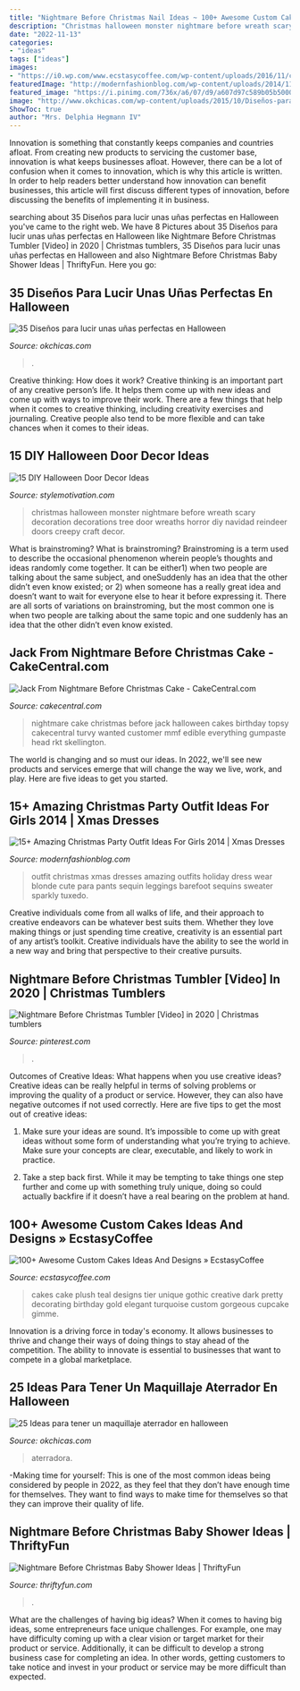 ```yaml
---
title: "Nightmare Before Christmas Nail Ideas ~ 100+ Awesome Custom Cakes Ideas And Designs » Ecstasycoffee"
description: "Christmas halloween monster nightmare before wreath scary decoration decorations tree door wreaths horror diy navidad reindeer doors creepy craft decor"
date: "2022-11-13"
categories:
- "ideas"
tags: ["ideas"]
images:
- "https://i0.wp.com/www.ecstasycoffee.com/wp-content/uploads/2016/11/custome-caked-77.jpg?resize=424%2C640"
featuredImage: "http://modernfashionblog.com/wp-content/uploads/2014/11/15-Amazing-Christmas-Party-Outfit-Ideas-For-Girls-2014-Xmas-Dresses-2.jpg"
featured_image: "https://i.pinimg.com/736x/a6/07/d9/a607d97c589b05b5000f68d8ec8e8b17.jpg"
image: "http://www.okchicas.com/wp-content/uploads/2015/10/Diseños-para-uñas-35.jpg"
ShowToc: true
author: "Mrs. Delphia Hegmann IV"
---
```



Innovation is something that constantly keeps companies and countries afloat. From creating new products to servicing the customer base, innovation is what keeps businesses afloat. However, there can be a lot of confusion when it comes to innovation, which is why this article is written. In order to help readers better understand how innovation can benefit businesses, this article will first discuss different types of innovation, before discussing the benefits of implementing it in business.

	

		
searching about 35 Diseños para lucir unas uñas perfectas en Halloween you've came to the right web. We have 8 Pictures about 35 Diseños para lucir unas uñas perfectas en Halloween like Nightmare Before Christmas Tumbler [Video] in 2020 | Christmas tumblers, 35 Diseños para lucir unas uñas perfectas en Halloween and also Nightmare Before Christmas Baby Shower Ideas | ThriftyFun. Here you go:
		
    
## 35 Diseños Para Lucir Unas Uñas Perfectas En Halloween

<img loading=lazy src="http://www.okchicas.com/wp-content/uploads/2015/10/Diseños-para-uñas-35.jpg" onerror="this.onerror=null;this.src='https://tse1.mm.bing.net/th?id=OIP.9Cm96h43_lG2RQQUgpgBeAHaJ3&amp;pid=15.1';" alt="35 Diseños para lucir unas uñas perfectas en Halloween">

_Source: okchicas.com_

>. 

	

Creative thinking: How does it work?
Creative thinking is an important part of any creative person’s life. It helps them come up with new ideas and come up with ways to improve their work. There are a few things that help when it comes to creative thinking, including creativity exercises and journaling. Creative people also tend to be more flexible and can take chances when it comes to their ideas.

    
## 15 DIY Halloween Door Decor Ideas

<img loading=lazy src="https://www.diyncrafts.com/wp-content/uploads/2016/08/24-monster-wreath.jpg" onerror="this.onerror=null;this.src='https://tse4.mm.bing.net/th?id=OIP.Jm4rF09NIr02H2oF_Im_0AHaJ7&amp;pid=15.1';" alt="15 DIY Halloween Door Decor Ideas">

_Source: stylemotivation.com_

>christmas halloween monster nightmare before wreath scary decoration decorations tree door wreaths horror diy navidad reindeer doors creepy craft decor. 

	

What is brainstroming?
What is brainstroming? Brainstroming is a term used to describe the occasional phenomenon wherein people’s thoughts and ideas randomly come together. It can be either1) when two people are talking about the same subject, and oneSuddenly has an idea that the other didn’t even know existed; or 2) when someone has a really great idea and doesn’t want to wait for everyone else to hear it before expressing it. There are all sorts of variations on brainstroming, but the most common one is when two people are talking about the same topic and one suddenly has an idea that the other didn’t even know existed.

    
## Jack From Nightmare Before Christmas Cake - CakeCentral.com

<img loading=lazy src="https://cdn001.cakecentral.com/gallery/2015/03/900_882450XHhO_jack-from-nightmare-before-christmas-cake.jpg" onerror="this.onerror=null;this.src='https://tse4.mm.bing.net/th?id=OIP.8DrQ9-KdZu4c1bt7MTG_3QHaLH&amp;pid=15.1';" alt="Jack From Nightmare Before Christmas Cake - CakeCentral.com">

_Source: cakecentral.com_

>nightmare cake christmas before jack halloween cakes birthday topsy cakecentral turvy wanted customer mmf edible everything gumpaste head rkt skellington. 

	

The world is changing and so must our ideas. In 2022, we'll see new products and services emerge that will change the way we live, work, and play. Here are five ideas to get you started.

    
## 15+ Amazing Christmas Party Outfit Ideas For Girls 2014 | Xmas Dresses

<img loading=lazy src="http://modernfashionblog.com/wp-content/uploads/2014/11/15-Amazing-Christmas-Party-Outfit-Ideas-For-Girls-2014-Xmas-Dresses-2.jpg" onerror="this.onerror=null;this.src='https://tse2.mm.bing.net/th?id=OIP.Ivce0A1I29gH4cf8xcXQpwHaLH&amp;pid=15.1';" alt="15+ Amazing Christmas Party Outfit Ideas For Girls 2014 | Xmas Dresses">

_Source: modernfashionblog.com_

>outfit christmas xmas dresses amazing outfits holiday dress wear blonde cute para pants sequin leggings barefoot sequins sweater sparkly tuxedo. 

	

Creative individuals come from all walks of life, and their approach to creative endeavors can be whatever best suits them. Whether they love making things or just spending time creative, creativity is an essential part of any artist’s toolkit. Creative individuals have the ability to see the world in a new way and bring that perspective to their creative pursuits.

    
## Nightmare Before Christmas Tumbler [Video] In 2020 | Christmas Tumblers

<img loading=lazy src="https://i.pinimg.com/736x/a6/07/d9/a607d97c589b05b5000f68d8ec8e8b17.jpg" onerror="this.onerror=null;this.src='https://tse3.mm.bing.net/th?id=OIP.ftY2TPOHR-UO-ZYFbYT11gHaNK&amp;pid=15.1';" alt="Nightmare Before Christmas Tumbler [Video] in 2020 | Christmas tumblers">

_Source: pinterest.com_

>. 

	

Outcomes of Creative Ideas: What happens when you use creative ideas?
Creative ideas can be really helpful in terms of solving problems or improving the quality of a product or service. However, they can also have negative outcomes if not used correctly. Here are five tips to get the most out of creative ideas:
1. Make sure your ideas are sound. It’s impossible to come up with great ideas without some form of understanding what you’re trying to achieve. Make sure your concepts are clear, executable, and likely to work in practice.

2. Take a step back first. While it may be tempting to take things one step further and come up with something truly unique, doing so could actually backfire if it doesn’t have a real bearing on the problem at hand.

    
## 100+ Awesome Custom Cakes Ideas And Designs » EcstasyCoffee

<img loading=lazy src="https://i0.wp.com/www.ecstasycoffee.com/wp-content/uploads/2016/11/custome-caked-77.jpg?resize=424%2C640" onerror="this.onerror=null;this.src='https://tse2.mm.bing.net/th?id=OIP.z2L5bcUCButr9kDjPyceEAAAAA&amp;pid=15.1';" alt="100+ Awesome Custom Cakes Ideas And Designs » EcstasyCoffee">

_Source: ecstasycoffee.com_

>cakes cake plush teal designs tier unique gothic creative dark pretty decorating birthday gold elegant turquoise custom gorgeous cupcake gimme. 

	

Innovation is a driving force in today's economy. It allows businesses to thrive and change their ways of doing things to stay ahead of the competition. The ability to innovate is essential to businesses that want to compete in a global marketplace.

    
## 25 Ideas Para Tener Un Maquillaje Aterrador En Halloween

<img loading=lazy src="https://www.okchicas.com/wp-content/uploads/2015/09/maquillaje-para-halloween-5.jpg" onerror="this.onerror=null;this.src='https://tse2.mm.bing.net/th?id=OIP.471Yuo9eiyyiL8YBWXzOBgHaLE&amp;pid=15.1';" alt="25 Ideas para tener un maquillaje aterrador en halloween">

_Source: okchicas.com_

>aterradora. 

	

-Making time for yourself: This is one of the most common ideas being considered by people in 2022, as they feel that they don’t have enough time for themselves. They want to find ways to make time for themselves so that they can improve their quality of life.

    
## Nightmare Before Christmas Baby Shower Ideas | ThriftyFun

<img loading=lazy src="https://img.thrfun.com/img/085/272/nightmare_before_christmas_baby_shower_6_l1.jpg" onerror="this.onerror=null;this.src='https://tse2.mm.bing.net/th?id=OIP.CozR2ldHgrJgHK5e2uv-GQHaE7&amp;pid=15.1';" alt="Nightmare Before Christmas Baby Shower Ideas | ThriftyFun">

_Source: thriftyfun.com_

>. 

	

What are the challenges of having big ideas?
When it comes to having big ideas, some entrepreneurs face unique challenges. For example, one may have difficulty coming up with a clear vision or target market for their product or service. Additionally, it can be difficult to develop a strong business case for completing an idea. In other words, getting customers to take notice and invest in your product or service may be more difficult than expected.

